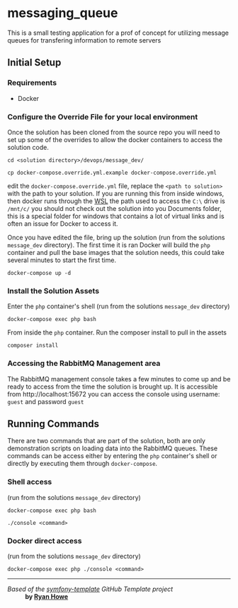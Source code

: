 # messaging_queue
This is a small testing application for a prof of concept for utilizing message queues for transfering information 
to remote servers

## Initial Setup

### Requirements
* Docker

### Configure the Override File for your local environment
Once the solution has been cloned from the source repo you will need to set up some of the overrides to allow the 
docker containers to access the solution code.

```shell
cd <solution directory>/devops/message_dev/

cp docker-compose.override.yml.example docker-compose.override.yml
```

edit the `docker-compose.override.yml` file, replace the `<path to solution>` with the path to your solution.  If 
you are running this from inside windows, then docker runs through the 
[WSL](https://learn.microsoft.com/en-us/windows/wsl/about) the path used to access the `C:\` drive is `/mnt/c/` you 
should not check out the solution into you Documents folder, this is a special folder for windows that contains a lot 
of virtual links and is often an issue for Docker to access it.

Once you have edited the file, bring up the solution (run from the solutions `message_dev` directory).  The first time it is ran Docker will build the `php` 
container and pull the base images that the solution needs, this could take several minutes to start the first time.

```shell
docker-compose up -d
```

### Install the Solution Assets

Enter the `php` container's shell (run from the solutions `message_dev` directory)

```shell
docker-compose exec php bash
```

From inside the `php` container.  Run the composer install to pull in the assets

```shell
composer install
```

### Accessing the RabbitMQ Management area

The RabbitMQ management console takes a few minutes to come up and be ready to access from the time the solution is 
brought up.  It is accessible from http://localhost:15672 you can access the console using username: `guest` and 
password `guest`

## Running Commands
There are two commands that are part of the solution, both are only demonstration scripts on loading data into the 
RabbitMQ queues.  These commands can be access either by entering the `php` container's shell or directly by 
executing them through `docker-compose`.

### Shell access
(run from the solutions `message_dev` directory)
```shell
docker-compose exec php bash

./console <command>
```

### Docker direct access
(run from the solutions `message_dev` directory)
```shell
docker-compose exec php ./console <command>
```

---
<dl>
    <dt>
        <em>Based of the <a href="https://github.com/ryanwhowe/symfony-template">symfony-template</a> GitHub Template project</em>
    </dt>
    <dd>
        <strong>by <a href="https://github.com/ryanwhowe" target="_blank">Ryan Howe</a></strong>
    </dd>
</dl>